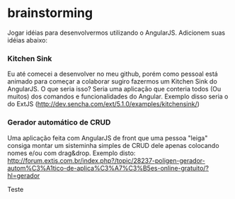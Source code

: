 # brainstorming
Jogar idéias para desenvolvermos utilizando o AngularJS. Adicionem suas idéias abaixo:

### Kitchen Sink
Eu até comecei a desenvolver no meu github, porém como pessoal está animado para começar a colaborar sugiro fazermos um Kitchen Sink do AngularJS. O que seria isso? Seria uma aplicação que conteria todos (Ou muitos) dos comandos e funcionalidades do Angular. Exemplo disso seria o do ExtJS (http://dev.sencha.com/ext/5.1.0/examples/kitchensink/)

### Gerador automático de CRUD
Uma aplicação feita com AngularJS de front que uma pessoa "leiga" consiga montar um sisteminha simples de CRUD dele apenas colocando nomes e/ou com drag&drop. Exemplo disto: http://forum.extjs.com.br/index.php?/topic/28237-poligen-gerador-autom%C3%A1tico-de-aplica%C3%A7%C3%B5es-online-gratuito/?hl=gerador

Teste
